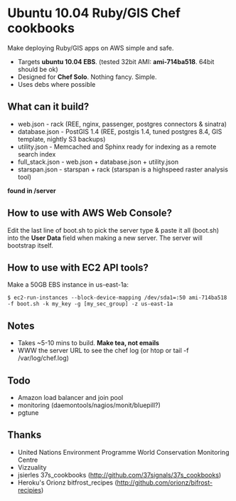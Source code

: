 Ubuntu 10.04 Ruby/GIS Chef cookbooks
==============================================

Make deploying Ruby/GIS apps on AWS simple and safe. 

* Targets **ubuntu 10.04 EBS**. (tested 32bit AMI: **ami-714ba518**. 64bit should be ok)
* Designed for **Chef Solo**. Nothing fancy. Simple.
* Uses debs where possible

What can it build?
------------------
* web.json - rack (REE, nginx, passenger, postgres connectors & sinatra)
* database.json - PostGIS 1.4 (REE, postgis 1.4, tuned postgres 8.4, GIS template, nightly S3 backups)
* utility.json - Memcached and Sphinx ready for indexing as a remote search index
* full_stack.json - web.json + database.json + utility.json
* starspan.json - starspan + rack (starspan is a highspeed raster analysis tool)

**found in /server**

How to use with AWS Web Console?
--------------------------------
Edit the last line of boot.sh to pick the server type & paste it all (boot.sh) into the **User Data**  field when making a new server. The server will bootstrap itself.

How to use with EC2 API tools?
--------------------------------
Make a 50GB EBS instance in us-east-1a:

    $ ec2-run-instances --block-device-mapping /dev/sda1=:50 ami-714ba518 -f boot.sh -k my_key -g [my_sec_group] -z us-east-1a

Notes
------
* Takes ~5-10 mins to build. **Make tea, not emails**
* WWW the server URL to see the chef log (or htop or tail -f /var/log/chef.log)

Todo
-----
* Amazon load balancer and join pool
* monitoring (daemontools/nagios/monit/bluepill?)
* pgtune

Thanks
-------
* United Nations Environment Programme World Conservation Monitoring Centre
* Vizzuality
* jsierles 37s_cookbooks (http://github.com/37signals/37s_cookbooks)
* Heroku's Orionz bitfrost_recipes (http://github.com/orionz/bifrost-recipies)

